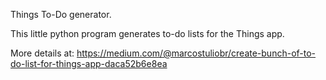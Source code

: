 Things To-Do generator.

This little python program generates to-do lists for the Things app.

More details at: https://medium.com/@marcostuliobr/create-bunch-of-to-do-list-for-things-app-daca52b6e8ea
